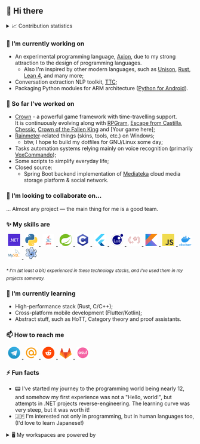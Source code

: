 ## 👋 Hi there

<details>
     <summary>📈 Contribution statistics</summary>
     <table>
          <tr>
              <td><img src="https://github-readme-stats-f1uctus.vercel.app/api?username=F1uctus&theme=vue&show_icons=true&include_all_commits=true&hide_border=true&hide_title=true" /></td>
              <td><img src="https://github-readme-stats-f1uctus.vercel.app/api/top-langs/?username=F1uctus&theme=vue&hide_border=true&layout=compact" /></td>
          </tr>
     </table>
     <img src="https://cr-skills-chart-widget.azurewebsites.net/api/api?username=F1uctus" />
</details>

### 🔭 I’m currently working on
* An experimental programming language, [Axion](https://github.com/F1uctus/Axion), due to my strong attraction to the design of programming languages.
  * Also I'm inspired by other modern languages, such as [Unison](https://www.unison-lang.org), [Rust](https://www.rust-lang.org), [Lean 4](https://github.com/leanprover/lean4), and many more;
* Conversation extraction NLP toolkit, [TTC](https://github.com/F1uctus/ttc);
* Packaging Python modules for ARM architecture ([Python for Android](https://github.com/F1uctus/p4a-recipes)).

### 🎯 So far I’ve worked on
* [Crown](https://github.com/F1uctus/crown) - a powerful game framework with time-travelling support.
  <br>It is continuously evolving along with [RPGram](https://github.com/Zemllia/RPGram), [Escape from Castilla](https://github.com/F1uctus/escape-from-castilla), [Chessic](https://gitlab.com/F1uctus/Chessic), [Crown of the Fallen King](https://github.com/F1uctus/cotfk) and [Your game here];
* [Rainmeter](https://rainmeter.net)-related things (skins, tools, etc.) on Windows;
  * btw, I hope to build my dotfiles for GNU/Linux some day;
* Tasks automation systems relying mainly on voice recognition (primarily [VoxCommando](http://voxcommando.com/home/));
* Some scripts to simplify everyday life;
* Closed source:
  * Spring Boot backend implementation of [Mediateka](https://media.dev.mediago.site) cloud media storage platform & social network.

### 👯 I’m looking to collaborate on...
... Almost any project — the main thing for me is a good team.

### ✨ My skills are

<p float="left">
  <a href="https://www.google.com/search?q=.NET">
    <img width="32" hspace="5" src="https://github.com/F1uctus/F1uctus/blob/master/images/dotnet.png" />
  </a>
  <a href="https://www.google.com/search?q=Python">
    <img width="32" hspace="5" src="https://github.com/F1uctus/F1uctus/blob/master/images/python.png" />
  </a>
  <a href="https://www.google.com/search?q=Java">
    <img width="32" hspace="5" src="https://github.com/F1uctus/F1uctus/blob/master/images/java.png" />
  </a>
  <a href="https://www.google.com/search?q=Spring+Framework">
    <img width="32" hspace="5" src="https://github.com/F1uctus/F1uctus/blob/master/images/spring.svg" />
  </a>
  <a href="https://www.google.com/search?q=C+programming+language">
    <img width="32" hspace="5" src="https://github.com/F1uctus/F1uctus/blob/master/images/c.png" />
  </a>
  <a href="https://www.google.com/search?q=Flutter">
    <img width="32" hspace="5" src="https://github.com/F1uctus/F1uctus/blob/master/images/flutter.svg" />
  </a>
  <a href="https://www.google.com/search?q=Lua">
    <img width="32" hspace="5" src="https://github.com/F1uctus/F1uctus/blob/master/images/lua.svg" />
  </a>
  <a href="https://www.google.com/search?q=Regular+Expressions">
    <img width="32" hspace="5" src="https://github.com/F1uctus/F1uctus/blob/master/images/regex.png" />
  </a>
  <a href="https://www.google.com/search?q=Kotlin">
    <img width="32" hspace="5" src="https://github.com/F1uctus/F1uctus/blob/master/images/kotlin.png" />
  </a>
  <a href="https://www.google.com/search?q=JavaScript">
    <img width="32" hspace="5" src="https://github.com/F1uctus/F1uctus/blob/master/images/js.png" />
  </a>
  <a href="https://www.google.com/search?q=Docker">
    <img width="32" hspace="5" src="https://github.com/F1uctus/F1uctus/blob/master/images/docker.webp" />
  </a>
  <a href="https://www.google.com/search?q=MySQL">
    <img width="32" hspace="5" src="https://github.com/F1uctus/F1uctus/blob/master/images/mysql.png" />
  </a>
  <a href="https://www.google.com/search?q=Lazarus">
    <img width="32" hspace="5" src="https://github.com/F1uctus/F1uctus/blob/master/images/lazarus.png" />
  </a>
</p>

<sub><i>* I'm (at least a bit) experienced in these technology stacks, and I've used them in my projects someway.</i></sub>

### 🌱 I’m currently learning
- High-performance stack (Rust, C/C++);
- Cross-platform mobile development (Flutter/Kotlin);
- Abstract stuff, such as HoTT, Category theory and proof assistants.

### 📫 How to reach me

<p float="left">
  <a href="https://t.me/F1uctus">
    <img width="32" hspace="5" src="https://github.com/F1uctus/F1uctus/blob/master/images/social/telegram.png" />
  </a>
  <a href="mailto:ilya.i.nikitin@proton.me">
    <img width="32" hspace="5" src="https://github.com/F1uctus/F1uctus/blob/master/images/social/mail.ru.png" /> 
  </a>
  <a href="https://reddit.com/u/F1uctus">
    <img width="32" hspace="5" src="https://github.com/F1uctus/F1uctus/blob/master/images/social/reddit.png" /> 
  </a>
  <a href="https://gitlab.com/F1uctus">
    <img width="32" hspace="5" src="https://github.com/F1uctus/F1uctus/blob/master/images/social/gitlab.svg" /> 
  </a>
  <a href="https://osu.ppy.sh/users/F1uctus">
    <img width="32" hspace="5" src="https://github.com/F1uctus/F1uctus/blob/master/images/social/osu!.png" />
  </a>
</p>

### ⚡ Fun facts
- 📟 I've started my journey to the programming world being nearly 12, and somehow my first experience was not a "Hello, world!",
but attempts in .NET projects reverse-engineering. The learning curve was very steep, but it was worth it!
- 🇯🇵 I'm interested not only in programming, but in human languages too, (I'd love to learn Japanese!)

<details>
    <summary>
         🖥️ My workspaces are powered by
    </summary>
    <ul>
         <li>Windows</li>
         <ul>
              <li>11 Insider Preview</li>
         </ul>
    </ul>
    <ul>
         <li>Unix</li>
         <ul>
              <li>NixOS</li>
              <li>Arch Linux [Windows Subsystem for Linux]</li>
              <li>Android 11 [Termux]</li>
         </ul>
    </ul>
</details>
